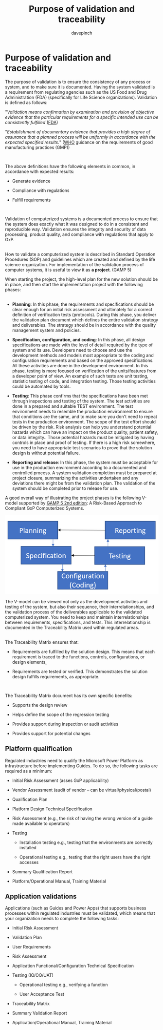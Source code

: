﻿---
title: Purpose of validation and traceability
description: Learn about the reasons for validation and traceability in a regulated industry 
ms.date: 03/09/2023
ms.topic: conceptual
author: davepinch
ms.author: davepinch
ms-reviewer: m-hartmann
---

# Purpose of validation and traceability

The purpose of validation is to ensure the consistency of any process or system, and to make sure it is documented. Having the system validated is a requirement from regulating agencies such as the US Food and Drug Administration (FDA) (specifically for Life Science organizations). Validation is defined as follows: 

"*Validation means confirmation by examination and provision of objective evidence that the particular requirements for a specific intended use can be consistently fulfilled* ([<u>FDA</u>](https://www.accessdata.fda.gov/scripts/cdrh/cfdocs/cfcfr/cfrsearch.cfm?fr=820.3)) 

"*Establishment of documentary evidence that provides a high degree of assurance that a planned process will be uniformly in accordance with the expected specified results.*" ([<u>WHO</u>](https://www.who.int/teams/health-product-and-policy-standards/standards-and-specifications/norms-and-standards-for-pharmaceuticals/guidelines/production) guidance on the requirements of good manufacturing practices (GMP)) 

  

The above definitions have the following elements in common, in accordance with expected results:  

-   Generate evidence 

-   Compliance with regulations 

-   Fulfill requirements 

  

Validation of computerized systems is a documented process to ensure that the system does exactly what it was designed to do in a consistent and reproducible way. Validation ensures the integrity and security of data processing, product quality, and compliance with regulations that apply to GxP.  
 

How to validate a computerized system is described in Standard Operation Procedures (SOP) and guidelines which are created and defined by the life science organization. For implementation of the validation process of computer systems, it is useful to view it as **a project**. (GAMP 5)

When starting the project, the high-level plan for the new solution should be in place, and then start the implementation project with the following phases:  
 

- **Planning**: In this phase, the requirements and specifications should be clear enough for an initial risk assessment and ultimately for a correct definition of verification tests (protocols). During this phase, you deliver the validation plan document which defines the entire validation strategy and deliverables. The strategy should be in accordance with the quality management system and policies. 

- **Specification, configuration, and coding**: In this phase, all design specifications are made with the level of detail required by the type of system and its use. Developers need to choose and use the development methods and models most appropriate to the coding and configuration requirements and based on the approved specifications. All these activities are done in the development environment. In this phase, testing is more focused on verification of the units/features from a developer point of view. An example of such tests are unit testing, statistic testing of code, and integration testing. Those testing activities could be automated by tools. 

- **Testing**: This phase confirms that the specifications have been met through inspections and testing of the system. The test activities are done in a prepared and suitable TEST environment. The test environment needs to resemble the production environment to ensure that conditions are the same, and to make sure you don't need to repeat tests in the production environment. The scope of the test effort should be driven by the risk. Risk analysis can help you understand potential hazards which can have an impact on the product quality, patient safety, or data integrity.. Those potential hazards must be mitigated by having controls in place and proof of testing. If there is a high risk somewhere, you need to have appropriate test scenarios to prove that the solution design is without potential failure. 

- **Reporting and release**: In this phase, the system must be acceptable for use in the production environment according to a documented and controlled process. A system validation completion must be prepared at project closure, summarizing the activities undertaken and any deviations there might be from the validation plan. The validation of the system should be completed prior to release for use. 

A good overall way of illustrating the project phases is the following V-model supported by <u>[GAMP 5](https://ispe.org/publications/guidance-documents/gamp-5-guide-2nd-edition) 2nd edition</u>: A Risk-Based Approach to Compliant GxP Computerized Systems.

![](media/image16.png)

The V-model can be viewed not only as the development activities and testing of the system, but also their sequence, their interrelationships, and the validation process of the deliverables applicable to the validated computerized system. You need to keep and maintain interrelationships between requirements, specifications, and tests. This interrelationship is documented in the Traceability Matrix used within regulated areas.  
   

The Traceability Matrix ensures that: 

-   Requirements are fulfilled by the solution design. This means that each requirement is traced to the functions, controls, configurations, or design elements<u>.</u> 

-   Requirements are tested or verified. This demonstrates the solution design fulfills requirements, as appropriate. 

  

The Traceability Matrix document has its own specific benefits: 

-   Supports the design review 

-   Helps define the scope of the regression testing 

-   Provides support during inspection or audit activities 

-   Provides support for potential changes

## Platform qualification

Regulated industries need to qualify the Microsoft Power Platform as infrastructure before implementing Guides. To do so, the following tasks are required as a minimum:

-   Initial Risk Assessment (asses GxP applicability)

-   Vendor Assessment (audit of vendor – can be virtual/physical/postal)

-   Qualification Plan

-   Platform Design Technical Specification

-   Risk Assessment (e.g., the risk of having the wrong version of a guide made available to operators)

-   Testing

    -   Installation testing e.g., testing that the environments are correctly installed

    -   Operational testing e.g., testing that the right users have the right accesses

-   Summary Qualification Report

-   Platform/Operational Manual, Training Material

## Application validations

Applications (such as Guides and Power Apps) that supports business processes within regulated industries must be validated, which means that your organization needs to complete the following tasks:

-   Initial Risk Assessment

-   Validation Plan

-   User Requirements

-   Risk Assessment

-   Application Functional/Configuration Technical Specification

-   Testing (IQ/OQ/UAT)

    -   Operational testing e.g., verifying a function

    -   User Acceptance Test

-   Traceability Matrix

-   Summary Validation Report

-   Application/Operational Manual, Training Material


